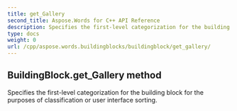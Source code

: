 ```yaml
---
title: get_Gallery
second_title: Aspose.Words for C++ API Reference
description: Specifies the first-level categorization for the building block for the purposes of classification or user interface sorting. 
type: docs
weight: 0
url: /cpp/aspose.words.buildingblocks/buildingblock/get_gallery/
---
```

## BuildingBlock.get_Gallery method


Specifies the first-level categorization for the building block for the purposes of classification or user interface sorting. 


